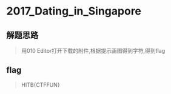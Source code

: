 # 2017_Dating_in_Singapore

## 解题思路

> 用010 Editor打开下载的附件,根据提示画图得到字符,得到flag

## flag

> HITB{CTFFUN}
